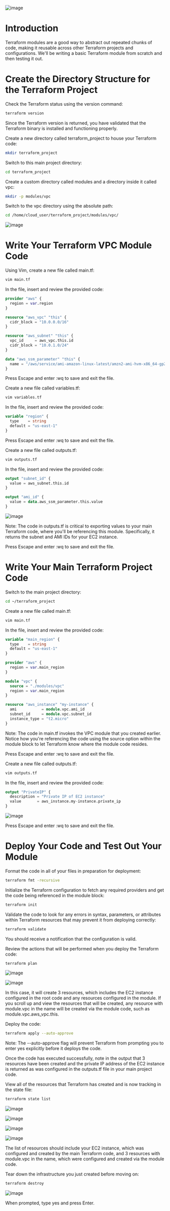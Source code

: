 ![image](https://user-images.githubusercontent.com/44756128/117154373-657cdb80-ad81-11eb-9eae-9f84f24f4f05.png)

# Introduction
Terraform modules are a good way to abstract out repeated chunks of code, making it reusable across other Terraform projects and configurations. We'll be writing a basic Terraform module from scratch and then testing it out.

# Create the Directory Structure for the Terraform Project
Check the Terraform status using the version command:
```sh
terraform version
```

Since the Terraform version is returned, you have validated that the Terraform binary is installed and functioning properly.

Create a new directory called terraform_project to house your Terraform code:
```sh
mkdir terraform_project
```

Switch to this main project directory:
```sh
cd terraform_project
```

Create a custom directory called modules and a directory inside it called vpc:
```sh
mkdir -p modules/vpc
```

Switch to the vpc directory using the absolute path:
```sh
cd /home/cloud_user/terraform_project/modules/vpc/
```

![image](https://user-images.githubusercontent.com/44756128/117156500-5dbe3680-ad83-11eb-8307-7e99ef1be966.png)

# Write Your Terraform VPC Module Code
Using Vim, create a new file called main.tf:
```sh
vim main.tf
```

In the file, insert and review the provided code:
```tf
provider "aws" {
  region = var.region
}

resource "aws_vpc" "this" {
  cidr_block = "10.0.0.0/16"
}

resource "aws_subnet" "this" {
  vpc_id     = aws_vpc.this.id
  cidr_block = "10.0.1.0/24"
}

data "aws_ssm_parameter" "this" {
  name = "/aws/service/ami-amazon-linux-latest/amzn2-ami-hvm-x86_64-gp2"
}
```

Press Escape and enter :wq to save and exit the file.

Create a new file called variables.tf:
```sh
vim variables.tf
```

In the file, insert and review the provided code:
```tf
variable "region" {
  type    = string
  default = "us-east-1"
}
```

Press Escape and enter :wq to save and exit the file.

Create a new file called outputs.tf:
```sh
vim outputs.tf
```

In the file, insert and review the provided code:
```tf
output "subnet_id" {
  value = aws_subnet.this.id
}

output "ami_id" {
  value = data.aws_ssm_parameter.this.value
}
```

![image](https://user-images.githubusercontent.com/44756128/117156962-cdccbc80-ad83-11eb-83a8-83ba967fd3bb.png)

Note: The code in outputs.tf is critical to exporting values to your main Terraform code, where you'll be referencing this module. Specifically, it returns the subnet and AMI IDs for your EC2 instance.

Press Escape and enter :wq to save and exit the file.

# Write Your Main Terraform Project Code
Switch to the main project directory:
```sh
cd ~/terraform_project
```

Create a new file called main.tf:
```sh
vim main.tf
```

In the file, insert and review the provided code:
```tf
variable "main_region" {
  type    = string
  default = "us-east-1"
}

provider "aws" {
  region = var.main_region
}

module "vpc" {
  source = "./modules/vpc"
  region = var.main_region
}

resource "aws_instance" "my-instance" {
  ami           = module.vpc.ami_id
  subnet_id     = module.vpc.subnet_id
  instance_type = "t2.micro"
}
```

Note: The code in main.tf invokes the VPC module that you created earlier. Notice how you're referencing the code using the source option within the module block to let Terraform know where the module code resides.

Press Escape and enter :wq to save and exit the file.

Create a new file called outputs.tf:
```sh
vim outputs.tf
```

In the file, insert and review the provided code:
```tf
output "PrivateIP" {
  description = "Private IP of EC2 instance"
  value       = aws_instance.my-instance.private_ip
}
```

![image](https://user-images.githubusercontent.com/44756128/117157399-2f8d2680-ad84-11eb-96ad-742a1085c8b8.png)

Press Escape and enter :wq to save and exit the file.

# Deploy Your Code and Test Out Your Module
Format the code in all of your files in preparation for deployment:
```sh
terraform fmt -recursive
```

Initialize the Terraform configuration to fetch any required providers and get the code being referenced in the module block:
```sh
terraform init
```

Validate the code to look for any errors in syntax, parameters, or attributes within Terraform resources that may prevent it from deploying correctly:
```sh
terraform validate
```

You should receive a notification that the configuration is valid.

Review the actions that will be performed when you deploy the Terraform code:
```sh
terraform plan
```

![image](https://user-images.githubusercontent.com/44756128/117157710-6feca480-ad84-11eb-882f-233d05900a6b.png)

![image](https://user-images.githubusercontent.com/44756128/117157887-97dc0800-ad84-11eb-9e62-a74828d5c41e.png)

In this case, it will create 3 resources, which includes the EC2 instance configured in the root code and any resources configured in the module. If you scroll up and view the resources that will be created, any resource with module.vpc in the name will be created via the module code, such as module.vpc.aws_vpc.this.

Deploy the code:
```sh
terraform apply --auto-approve
```

Note: The --auto-approve flag will prevent Terraform from prompting you to enter yes explicitly before it deploys the code.

Once the code has executed successfully, note in the output that 3 resources have been created and the private IP address of the EC2 instance is returned as was configured in the outputs.tf file in your main project code.

View all of the resources that Terraform has created and is now tracking in the state file:
```sh
terraform state list
```

![image](https://user-images.githubusercontent.com/44756128/117158226-da054980-ad84-11eb-9da9-9eb6035d4f39.png)

![image](https://user-images.githubusercontent.com/44756128/117158551-20f33f00-ad85-11eb-82fa-897ac0a82da8.png)

![image](https://user-images.githubusercontent.com/44756128/117158612-30728800-ad85-11eb-9d49-bfc866268ea9.png)

![image](https://user-images.githubusercontent.com/44756128/117158685-43855800-ad85-11eb-94ce-c8ce513cc76b.png)

The list of resources should include your EC2 instance, which was configured and created by the main Terraform code, and 3 resources with module.vpc in the name, which were configured and created via the module code.

Tear down the infrastructure you just created before moving on:
```sh
terraform destroy
```

![image](https://user-images.githubusercontent.com/44756128/117158922-7596ba00-ad85-11eb-838c-2b026f7c9e09.png)

When prompted, type yes and press Enter.
